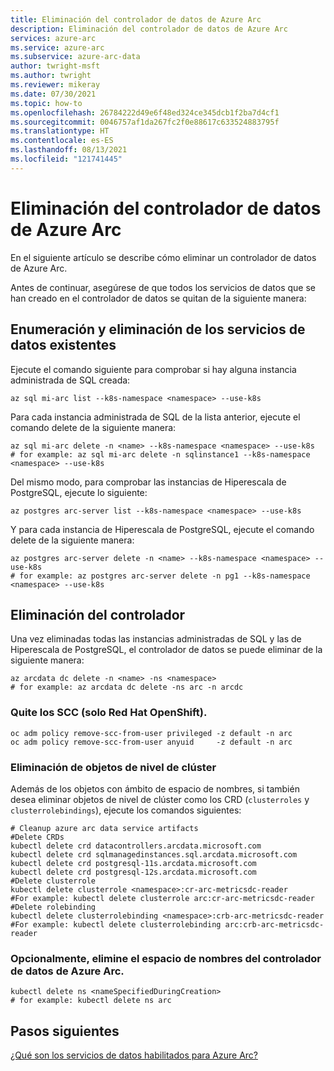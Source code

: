 ```yaml
---
title: Eliminación del controlador de datos de Azure Arc
description: Eliminación del controlador de datos de Azure Arc
services: azure-arc
ms.service: azure-arc
ms.subservice: azure-arc-data
author: twright-msft
ms.author: twright
ms.reviewer: mikeray
ms.date: 07/30/2021
ms.topic: how-to
ms.openlocfilehash: 26784222d49e6f48ed324ce345dcb1f2ba7d4cf1
ms.sourcegitcommit: 0046757af1da267fc2f0e88617c633524883795f
ms.translationtype: HT
ms.contentlocale: es-ES
ms.lasthandoff: 08/13/2021
ms.locfileid: "121741445"
---
```

# <a name="delete-azure-arc-data-controller"></a>Eliminación del controlador de datos de Azure Arc

En el siguiente artículo se describe cómo eliminar un controlador de datos de Azure Arc.

Antes de continuar, asegúrese de que todos los servicios de datos que se han creado en el controlador de datos se quitan de la siguiente manera:

## <a name="list--delete-existing-data-services"></a>Enumeración y eliminación de los servicios de datos existentes

Ejecute el comando siguiente para comprobar si hay alguna instancia administrada de SQL creada:

```azurecli
az sql mi-arc list --k8s-namespace <namespace> --use-k8s
```

Para cada instancia administrada de SQL de la lista anterior, ejecute el comando delete de la siguiente manera:

```azurecli
az sql mi-arc delete -n <name> --k8s-namespace <namespace> --use-k8s
# for example: az sql mi-arc delete -n sqlinstance1 --k8s-namespace <namespace> --use-k8s
```

Del mismo modo, para comprobar las instancias de Hiperescala de PostgreSQL, ejecute lo siguiente:

```azurecli
az postgres arc-server list --k8s-namespace <namespace> --use-k8s
```

Y para cada instancia de Hiperescala de PostgreSQL, ejecute el comando delete de la siguiente manera:

```azurecli
az postgres arc-server delete -n <name> --k8s-namespace <namespace> --use-k8s
# for example: az postgres arc-server delete -n pg1 --k8s-namespace <namespace> --use-k8s
```

## <a name="delete-controller"></a>Eliminación del controlador

Una vez eliminadas todas las instancias administradas de SQL y las de Hiperescala de PostgreSQL, el controlador de datos se puede eliminar de la siguiente manera:

```azurecli
az arcdata dc delete -n <name> -ns <namespace>
# for example: az arcdata dc delete -ns arc -n arcdc
```

### <a name="remove-sccs-red-hat-openshift-only"></a>Quite los SCC (solo Red Hat OpenShift).

```console
oc adm policy remove-scc-from-user privileged -z default -n arc
oc adm policy remove-scc-from-user anyuid     -z default -n arc
```

### <a name="delete-cluster-level-objects"></a>Eliminación de objetos de nivel de clúster

Además de los objetos con ámbito de espacio de nombres, si también desea eliminar objetos de nivel de clúster como los CRD (`clusterroles` y `clusterrolebindings`), ejecute los comandos siguientes:

```console
# Cleanup azure arc data service artifacts
#Delete CRDs
kubectl delete crd datacontrollers.arcdata.microsoft.com 
kubectl delete crd sqlmanagedinstances.sql.arcdata.microsoft.com 
kubectl delete crd postgresql-11s.arcdata.microsoft.com 
kubectl delete crd postgresql-12s.arcdata.microsoft.com
#Delete clusterrole
kubectl delete clusterrole <namespace>:cr-arc-metricsdc-reader
#For example: kubectl delete clusterrole arc:cr-arc-metricsdc-reader
#Delete rolebinding
kubectl delete clusterrolebinding <namespace>:crb-arc-metricsdc-reader
#For example: kubectl delete clusterrolebinding arc:crb-arc-metricsdc-reader
```

### <a name="optionally-delete-the-azure-arc-data-controller-namespace"></a>Opcionalmente, elimine el espacio de nombres del controlador de datos de Azure Arc.


```console
kubectl delete ns <nameSpecifiedDuringCreation>
# for example: kubectl delete ns arc
```

## <a name="next-steps"></a>Pasos siguientes

[¿Qué son los servicios de datos habilitados para Azure Arc?](overview.md)
